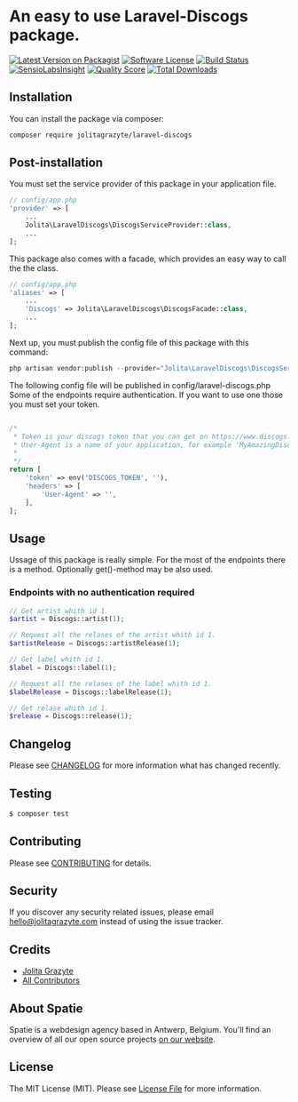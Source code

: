 # An easy to use Laravel-Discogs package.

[![Latest Version on Packagist](https://img.shields.io/packagist/v/jolitagrazyte/laravel-discogs.svg?style=flat-square)](https://packagist.org/packages/jolitagrazyte/laravel-discogs)
[![Software License](https://img.shields.io/badge/license-MIT-brightgreen.svg?style=flat-square)](LICENSE.md)
[![Build Status](https://img.shields.io/travis/JolitaGrazyte/laravel-discogs/master.svg?style=flat-square)](https://travis-ci.org/JolitaGrazyte/laravel-discogs)
[![SensioLabsInsight](https://img.shields.io/sensiolabs/i/xxxxxxxxx.svg?style=flat-square)](https://insight.sensiolabs.com/projects/xxxxxxxxx)
[![Quality Score](https://img.shields.io/scrutinizer/g/JolitaGrazyte/laravel-discogs.svg?style=flat-square)](https://scrutinizer-ci.com/g/JolitaGrazyte/laravel-discogs)
[![Total Downloads](https://img.shields.io/packagist/dt/jolitagrazyte/laravel-discogs.svg?style=flat-square)](https://packagist.org/packages/jolitagrazyte/laravel-discogs)


## Installation

You can install the package via composer:

``` bash
composer require jolitagrazyte/laravel-discogs
```

## Post-installation

You must set the service provider of this package in your application file.

``` php
// config/app.php
'provider' => [
    ...
    Jolita\LaravelDiscogs\DiscogsServiceProvider::class,
    ...
];
```

This package also comes with a facade, which provides an easy way to call the the class. 

``` php
// config/app.php
'aliases' => [
    ...
    'Discogs' => Jolita\LaravelDiscogs\DiscogsFacade::class,
    ...
];
```

Next up, you must publish the config file of this package with this command:

``` php
php artisan vendor:publish --provider="Jolita\LaravelDiscogs\DiscogsServiceProvider"
```

The following config file will be published in config/laravel-discogs.php
Some of the endpoints require authentication. 
If you want to use one those you must set your token.

``` php

/*
 * Token is your discogs token that you can get on https://www.discogs.com/settings/developers page.
 * User-Agent is a name of your application, for example 'MyAmazingDiscogsApp/1.0'.
 *
 */
return [
    'token' => env('DISCOGS_TOKEN', ''),
    'headers' => [
        'User-Agent' => '',
    ],
];
```



## Usage

Ussage of this package is really simple. 
For the most of the endpoints there is a method.
Optionally get()-method may be also used. 

### Endpoints with no authentication required

``` php
// Get artist whith id 1.
$artist = Discogs::artist(1);

// Request all the relases of the artist whith id 1.   
$artistRelease = Discogs::artistRelease(1);

// Get label whith id 1.
$label = Discogs::label(1);

// Request all the relases of the label whith id 1.
$labelRelease = Discogs::labelRelease(1);

// Get relase whith id 1.
$release = Discogs::release(1);

```

## Changelog

Please see [CHANGELOG](CHANGELOG.md) for more information what has changed recently.

## Testing

``` bash
$ composer test
```

## Contributing

Please see [CONTRIBUTING](CONTRIBUTING.md) for details.

## Security

If you discover any security related issues, please email hello@jolitagrazyte.com instead of using the issue tracker.

## Credits

- [Jolita Grazyte](https://github.com/JolitaGrazyte)
- [All Contributors](../../contributors)

## About Spatie
Spatie is a webdesign agency based in Antwerp, Belgium. You'll find an overview of all our open source projects [on our website](https://spatie.be/opensource).

## License

The MIT License (MIT). Please see [License File](LICENSE.md) for more information.
